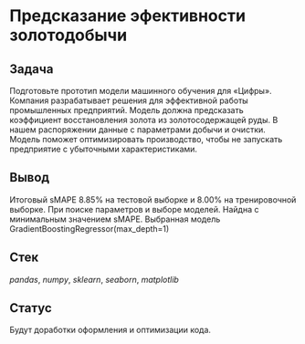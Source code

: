 # Предсказание эфективности золотодобычи

## Задача

Подготовьте прототип модели машинного обучения для «Цифры». Компания разрабатывает решения для эффективной работы промышленных предприятий.
Модель должна предсказать коэффициент восстановления золота из золотосодержащей руды. В нашем распоряжении данные с параметрами добычи и очистки.
Модель поможет оптимизировать производство, чтобы не запускать предприятие с убыточными характеристиками.

## Вывод

Итоговый sMAPE 8.85% на тестовой выборке и 8.00% на тренировочной выборке. При поиске параметров и выборе моделей. Найдна с минимальным значением sMAPE. Выбранная модель GradientBoostingRegressor(max_depth=1)

## Стек

*pandas*, *numpy*, *sklearn*, *seaborn*, *matplotlib*

## Статус

Будут доработки оформления и оптимизации кода.
